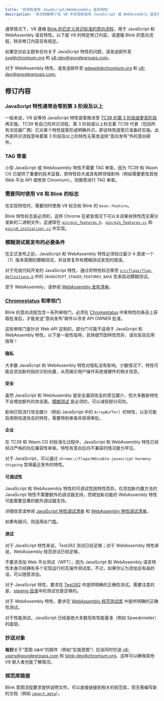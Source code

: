 ```yaml
---
title: '实现和发布 JavaScript/WebAssembly 语言特性'
description: '本文档解释了在 V8 中实现和发布 JavaScript 或 WebAssembly 语言特性的过程。'
---
```

通常情况下，V8 遵循 [Blink 的已定义共识标准的意向流程](https://www.chromium.org/blink/launching-features/#process-existing-standard)，用于 JavaScript 和 WebAssembly 语言特性。以下是 V8 的特定修订内容。请遵循 Blink 的意向流程，除非修订内容另有规定。

如果您对此主题有任何关于 JavaScript 特性的问题，请发送邮件至 syg@chromium.org 和 v8-dev@googlegroups.com。

对于 WebAssembly 特性，请发送邮件至 gdeepti@chromium.org 和 v8-dev@googlegroups.com。

## 修订内容

### JavaScript 特性通常会等到第 3 阶段及以上

一般来说，V8 会等待 JavaScript 特性提案推进至 [TC39 的第 3 阶段或更高阶段](https://tc39.es/process-document/)再实施。TC39 有自己的共识流程，第 3 阶段或以上标志着 TC39 代表（包括所有浏览器厂商）已对某个特性提案形成明确共识，即该特性提案已准备好实施。此外部共识流程意味着第 3 阶段及以上的特性无需发送除“意向发布”外的意向邮件。

### TAG 审查

小型 JavaScript 或 WebAssembly 特性不需要 TAG 审查，因为 TC39 和 Wasm CG 已提供了重要的技术监督。若特性较大或具有跨领域影响（例如需要更改其他 Web 平台 API 或修改 Chromium），则推荐进行 TAG 审查。

### 需要同时使用 V8 和 Blink 的标志

在实现特性时，需要同时使用 V8 标志和 Blink 的 `base::Feature`。

Blink 特性标志是必须的，这样 Chrome 在紧急情况下可以关闭某些特性而无需分发新的二进制文件。这通常在 [`gin/gin_features.h`](https://source.chromium.org/chromium/chromium/src/+/main:gin/gin_features.h)、[`gin/gin_features.cc`](https://source.chromium.org/chromium/chromium/src/+/main:gin/gin_features.cc) 和 [`gin/v8_initializer.cc`](https://source.chromium.org/chromium/chromium/src/+/main:gin/v8_initializer.cc) 中实现。

### 模糊测试是发布的必要条件

在正式发布之前，JavaScript 和 WebAssembly 特性必须经过最少 4 周或一个（1）版本周期的模糊测试，并且修复所有模糊测试发现的错误。

对于完成代码开发的 JavaScript 特性，通过将特性标志移至 [`src/flags/flag-definitions.h`](https://source.chromium.org/chromium/chromium/src/+/master:v8/src/flags/flag-definitions.h) 中的 `JAVASCRIPT_STAGED_FEATURES_BASE` 宏来启动模糊测试。

至于 WebAssembly，请参阅 [WebAssembly 发布清单](/docs/wasm-shipping-checklist)。

### [Chromestatus](https://chromestatus.com/) 和审核门

Blink 的意向流程包含一系列审核门，必须在 [Chromestatus](https://chromestatus.com/) 中某特性的条目上获取批准后，才能发送“意向发布”邮件以寻求 API OWNER 批准。

这些审核门是针对 Web API 定制的，部分门可能不适用于 JavaScript 和 WebAssembly 特性。以下是一般性指导。具体细节因特性而异，请勿盲目应用指导！

#### 隐私

大多数 JavaScript 和 WebAssembly 特性对隐私没有影响。少数情况下，特性可能会添加新的指纹识别向量，从而揭示用户操作系统或硬件的相关信息。

#### 安全

虽然 JavaScript 和 WebAssembly 是安全漏洞攻击的常见媒介，但大多数新特性不会增加额外的攻击面。[模糊测试](#fuzzing) 是必须的，可以减轻部分风险。

影响已知流行攻击媒介（例如 JavaScript 中的 `ArrayBuffer`）的特性，以及可能启用侧信道攻击的特性，需要特别审查并获得审批。

#### 企业

在 TC39 和 Wasm CG 的标准化过程中，JavaScript 和 WebAssembly 特性已经经过严格的向后兼容性审查。特性有意向后向不兼容的情况极为罕见。

对于 JavaScript，可以通过 `chrome://flags/#disable-javascript-harmony-shipping` 禁用最近发布的特性。

#### 可调试性

JavaScript 和 WebAssembly 特性的可调试性因特性而异。仅添加新内置方法的 JavaScript 特性不需要额外的调试器支持，而增加新功能的 WebAssembly 特性可能需要显著的额外调试器支持。

详细信息请参阅 [JavaScript 特性调试清单](https://docs.google.com/document/d/1_DBgJ9eowJJwZYtY6HdiyrizzWzwXVkG5Kt8s3TccYE/edit#heading=h.u5lyedo73aa9) 和 [WebAssembly 特性调试清单](https://goo.gle/devtools-wasm-checklist)。

如果有疑问，则适用此门槛。

#### 测试

对于 JavaScript 特性来说，Test262 测试已经足够；对于 WebAssembly 特性来说，WebAssembly 规范测试已经足够。

不要求添加 Web 平台测试（WPT），因为 JavaScript 和 WebAssembly 语言特性本身已经拥有多个实现运行的互操作测试库。不过，如果你认为添加会有益的话，可以随意添加。

对于 JavaScript 特性，要求在 [Test262](https://github.com/tc39/test262) 中提供明确的正确性测试。需要注意的是，[staging 目录](https://github.com/tc39/test262/blob/main/CONTRIBUTING.md#staging)中的测试也是足够的。

对于 WebAssembly 特性，要求在 [WebAssembly 规范测试库](https://github.com/WebAssembly/spec/tree/master/test) 中提供明确的正确性测试。

对于性能测试，JavaScript 已经是绝大多数现有性能基准（例如 Speedometer）的底层。

### 抄送对象

**每封**关于“意图 `$操作`”的邮件（例如“实施意图”）应该同时抄送 v8-users@googlegroups.com 和 blink-dev@chromium.org。这样可以确保其他 V8 嵌入者也能了解情况。

### 规范库链接

Blink 意图流程要求提供说明文件。可以直接链接到相关的规范库，而无需编写新的文档（例如 [`import.meta`](https://github.com/tc39/proposal-import-meta)）。
